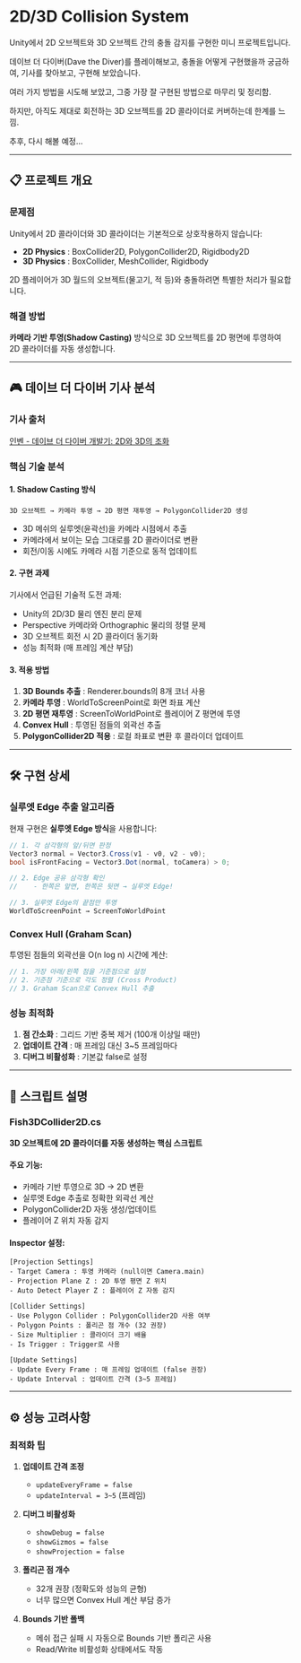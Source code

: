 # 2D/3D Collision System

Unity에서 2D 오브젝트와 3D 오브젝트 간의 충돌 감지를 구현한 미니 프로젝트입니다.

데이브 더 다이버(Dave the Diver)를 플레이해보고, 충돌을 어떻게 구현했을까 궁금하여, 기사를 찾아보고, 구현해 보았습니다.

여러 가지 방법을 시도해 보았고, 그중 가장 잘 구현된 방법으로 마무리 및 정리함.

하지만, 아직도 제대로 회전하는 3D 오브젝트를 2D 콜라이더로 커버하는데 한계를 느낌.

추후, 다시 해볼 예정...

---

## 📋 프로젝트 개요

### 문제점
Unity에서 2D 콜라이더와 3D 콜라이더는 기본적으로 상호작용하지 않습니다:
- **2D Physics** : BoxCollider2D, PolygonCollider2D, Rigidbody2D
- **3D Physics** : BoxCollider, MeshCollider, Rigidbody

2D 플레이어가 3D 월드의 오브젝트(물고기, 적 등)와 충돌하려면 특별한 처리가 필요합니다.

### 해결 방법
**카메라 기반 투영(Shadow Casting)** 방식으로 3D 오브젝트를 2D 평면에 투영하여 2D 콜라이더를 자동 생성합니다.

---

## 🎮 데이브 더 다이버 기사 분석

### 기사 출처
[인벤 - 데이브 더 다이버 개발기: 2D와 3D의 조화](https://www.inven.co.kr/webzine/news/?news=295852)

### 핵심 기술 분석

#### 1. Shadow Casting 방식
```
3D 오브젝트 → 카메라 투영 → 2D 평면 재투영 → PolygonCollider2D 생성
```

- 3D 메쉬의 실루엣(윤곽선)을 카메라 시점에서 추출
- 카메라에서 보이는 모습 그대로를 2D 콜라이더로 변환
- 회전/이동 시에도 카메라 시점 기준으로 동적 업데이트

#### 2. 구현 과제
기사에서 언급된 기술적 도전 과제:
- Unity의 2D/3D 물리 엔진 분리 문제
- Perspective 카메라와 Orthographic 물리의 정렬 문제
- 3D 오브젝트 회전 시 2D 콜라이더 동기화
- 성능 최적화 (매 프레임 계산 부담)

#### 3. 적용 방법
1. **3D Bounds 추출** : Renderer.bounds의 8개 코너 사용
2. **카메라 투영** : WorldToScreenPoint로 화면 좌표 계산
3. **2D 평면 재투영** : ScreenToWorldPoint로 플레이어 Z 평면에 투영
4. **Convex Hull** : 투영된 점들의 외곽선 추출
5. **PolygonCollider2D 적용** : 로컬 좌표로 변환 후 콜라이더 업데이트

---

## 🛠️ 구현 상세

### 실루엣 Edge 추출 알고리즘

현재 구현은 **실루엣 Edge 방식**을 사용합니다:

```csharp
// 1. 각 삼각형의 앞/뒤면 판정
Vector3 normal = Vector3.Cross(v1 - v0, v2 - v0);
bool isFrontFacing = Vector3.Dot(normal, toCamera) > 0;

// 2. Edge 공유 삼각형 확인
//    - 한쪽은 앞면, 한쪽은 뒷면 → 실루엣 Edge!

// 3. 실루엣 Edge의 끝점만 투영
WorldToScreenPoint → ScreenToWorldPoint
```

### Convex Hull (Graham Scan)

투영된 점들의 외곽선을 O(n log n) 시간에 계산:

```csharp
// 1. 가장 아래/왼쪽 점을 기준점으로 설정
// 2. 기준점 기준으로 각도 정렬 (Cross Product)
// 3. Graham Scan으로 Convex Hull 추출
```

### 성능 최적화

1. **점 간소화** : 그리드 기반 중복 제거 (100개 이상일 때만)
2. **업데이트 간격** : 매 프레임 대신 3~5 프레임마다
3. **디버그 비활성화** : 기본값 false로 설정

---

## 📁 스크립트 설명

### Fish3DCollider2D.cs
**3D 오브젝트에 2D 콜라이더를 자동 생성하는 핵심 스크립트**

#### 주요 기능:
- 카메라 기반 투영으로 3D → 2D 변환
- 실루엣 Edge 추출로 정확한 외곽선 계산
- PolygonCollider2D 자동 생성/업데이트
- 플레이어 Z 위치 자동 감지

#### Inspector 설정:
```
[Projection Settings]
- Target Camera : 투영 카메라 (null이면 Camera.main)
- Projection Plane Z : 2D 투영 평면 Z 위치
- Auto Detect Player Z : 플레이어 Z 자동 감지

[Collider Settings]
- Use Polygon Collider : PolygonCollider2D 사용 여부
- Polygon Points : 폴리곤 점 개수 (32 권장)
- Size Multiplier : 콜라이더 크기 배율
- Is Trigger : Trigger로 사용

[Update Settings]
- Update Every Frame : 매 프레임 업데이트 (false 권장)
- Update Interval : 업데이트 간격 (3~5 프레임)
```

---

## ⚙️ 성능 고려사항

### 최적화 팁

1. **업데이트 간격 조정**
   - `updateEveryFrame = false`
   - `updateInterval = 3~5` (프레임)

2. **디버그 비활성화**
   - `showDebug = false`
   - `showGizmos = false`
   - `showProjection = false`

3. **폴리곤 점 개수**
   - 32개 권장 (정확도와 성능의 균형)
   - 너무 많으면 Convex Hull 계산 부담 증가

4. **Bounds 기반 폴백**
   - 메쉬 접근 실패 시 자동으로 Bounds 기반 폴리곤 사용
   - Read/Write 비활성화 상태에서도 작동